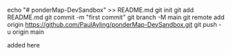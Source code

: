 echo "# ponderMap-DevSandbox" >> README.md
git init
git add README.md
git commit -m "first commit"
git branch -M main
git remote add origin https://github.com/PaulAyling/ponderMap-DevSandbox.git
git push -u origin main


added here